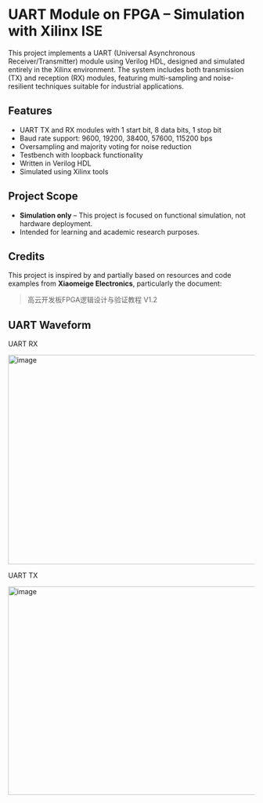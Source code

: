 # UART Module on FPGA – Simulation with Xilinx ISE

This project implements a UART (Universal Asynchronous Receiver/Transmitter) module using Verilog HDL, designed and simulated entirely in the Xilinx environment. The system includes both transmission (TX) and reception (RX) modules, featuring multi-sampling and noise-resilient techniques suitable for industrial applications.

## Features

- UART TX and RX modules with 1 start bit, 8 data bits, 1 stop bit
- Baud rate support: 9600, 19200, 38400, 57600, 115200 bps
- Oversampling and majority voting for noise reduction
- Testbench with loopback functionality
- Written in Verilog HDL
- Simulated using Xilinx tools

## Project Scope

- **Simulation only** – This project is focused on functional simulation, not hardware deployment.
- Intended for learning and academic research purposes.

## Credits

This project is inspired by and partially based on resources and code examples from **Xiaomeige Electronics**, particularly the document:

> 高云开发板FPGA逻辑设计与验证教程 V1.2

## UART Waveform 
UART RX

<img width="1144" height="427" alt="image" src="https://github.com/user-attachments/assets/fd445823-bf91-4ed0-a890-38604ba563d5" />


UART TX

<img width="1144" height="425" alt="image" src="https://github.com/user-attachments/assets/50711dd9-5f90-40d2-896c-74a7f4b1eb09" />



